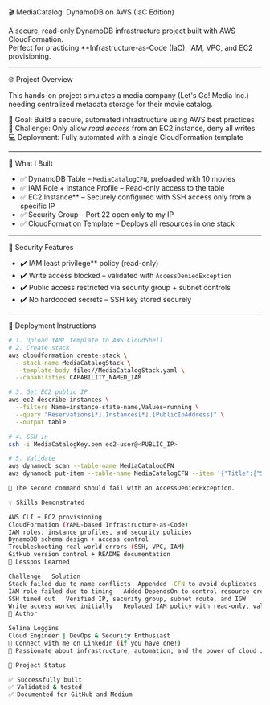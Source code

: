 🎬 MediaCatalog: DynamoDB on AWS (IaC Edition)

A secure, read-only DynamoDB infrastructure project built with AWS CloudFormation.  
Perfect for practicing **Infrastructure-as-Code (IaC), IAM, VPC, and EC2 provisioning.

---

🌐 Project Overview

This hands-on project simulates a media company (Let's Go! Media Inc.) needing centralized metadata storage for their movie catalog.

🎯 Goal: Build a secure, automated infrastructure using AWS best practices  
🧩 Challenge: Only allow *read access* from an EC2 instance, deny all writes  
💻 Deployment: Fully automated with a single CloudFormation template

---

🧱 What I Built

- ✅ DynamoDB Table – `MediaCatalogCFN`, preloaded with 10 movies
- ✅ IAM Role + Instance Profile – Read-only access to the table
- ✅ EC2 Instance** – Securely configured with SSH access only from a specific IP
- ✅ Security Group – Port 22 open only to my IP
- ✅ CloudFormation Template – Deploys all resources in one stack

---

🔐 Security Features

- ✔️ IAM least privilege** policy (read-only)
- ✔️ Write access blocked – validated with `AccessDeniedException`
- ✔️ Public access restricted via security group + subnet controls
- ✔️ No hardcoded secrets – SSH key stored securely

---

🚀 Deployment Instructions

```bash
# 1. Upload YAML template to AWS CloudShell
# 2. Create stack
aws cloudformation create-stack \
  --stack-name MediaCatalogStack \
  --template-body file://MediaCatalogStack.yaml \
  --capabilities CAPABILITY_NAMED_IAM

# 3. Get EC2 public IP
aws ec2 describe-instances \
  --filters Name=instance-state-name,Values=running \
  --query "Reservations[*].Instances[*].[PublicIpAddress]" \
  --output table

# 4. SSH in
ssh -i MediaCatalogKey.pem ec2-user@<PUBLIC_IP>

# 5. Validate
aws dynamodb scan --table-name MediaCatalogCFN
aws dynamodb put-item --table-name MediaCatalogCFN --item '{"Title":{"S":"ShouldFail"},"Genre":{"S":"Test"},"ReleaseDate":{"S":"2025-01-01"},"Rating":{"S":"N/A"}}'

🛑 The second command should fail with an AccessDeniedException.

💡 Skills Demonstrated

AWS CLI + EC2 provisioning
CloudFormation (YAML-based Infrastructure-as-Code)
IAM roles, instance profiles, and security policies
DynamoDB schema design + access control
Troubleshooting real-world errors (SSH, VPC, IAM)
GitHub version control + README documentation
🧠 Lessons Learned

Challenge	Solution
Stack failed due to name conflicts	Appended -CFN to avoid duplicates
IAM role failed due to timing	Added DependsOn to control resource creation order
SSH timed out	Verified IP, security group, subnet route, and IGW
Write access worked initially	Replaced IAM policy with read-only, validated denial properly
👤 Author

Selina Loggins
Cloud Engineer | DevOps & Security Enthusiast
🔗 Connect with me on LinkedIn (if you have one!)
💬 Passionate about infrastructure, automation, and the power of cloud ☁️

📌 Project Status

✅ Successfully built
✅ Validated & tested
✅ Documented for GitHub and Medium

